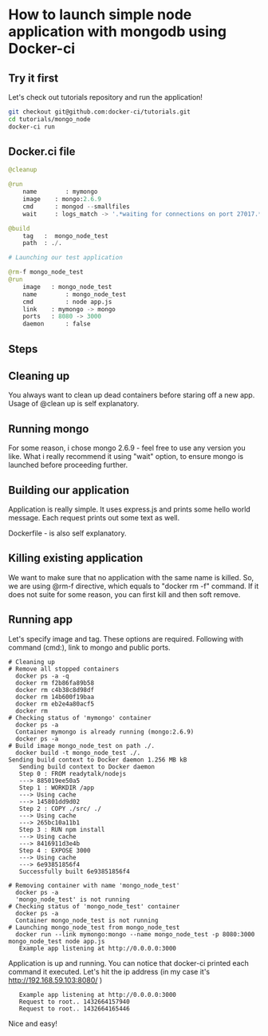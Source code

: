 # How to launch simple node application with mongodb using Docker-ci

## Try it first
Let's check out tutorials repository and run the application!

```bash
git checkout git@github.com:docker-ci/tutorials.git
cd tutorials/mongo_node
docker-ci run
```

## Docker.ci file

```python
@cleanup

@run
	name		: mymongo
	image    : mongo:2.6.9
	cmd      : mongod --smallfiles
	wait     : logs_match -> '.*waiting for connections on port 27017.*'

@build
	tag   :  mongo_node_test
	path  : ./.

# Launching our test application

@rm-f mongo_node_test
@run
	image  	: mongo_node_test
	name 		: mongo_node_test
	cmd  		: node app.js
	link   	: mymongo -> mongo
	ports 	: 8080 -> 3000
	daemon  	: false
```

## Steps

## Cleaning up
You always want to clean up dead containers before staring off a new app. Usage of @clean up is self explanatory.

## Running mongo

For some reason, i chose mongo 2.6.9 - feel free to use any version you like. What i really recommend it using "wait" option, to ensure mongo is launched before proceeding further.

## Building our application

Application is really simple. It uses express.js and prints some hello world message. Each request prints out some text as well.

Dockerfile - is also self explanatory.

## Killing existing application

We want to make sure that no application with the same name is killed. So, we are using @rm-f directive, which equals to "docker rm -f" command. If it does not suite for some reason, you can first kill and then soft remove.

## Running app

Let's specify image and tag. These options are required. Following with command (cmd:), link to mongo and public ports. 

```
# Cleaning up
# Remove all stopped containers
  docker ps -a -q
  docker rm f2b86fa89b58
  docker rm c4b38c8d98df
  docker rm 14b600f19baa
  docker rm eb2e4a80acf5
  docker rm
# Checking status of 'mymongo' container 
  docker ps -a
  Container mymongo is already running (mongo:2.6.9)
  docker ps -a
# Build image mongo_node_test on path ./. 
  docker build -t mongo_node_test ./.
Sending build context to Docker daemon 1.256 MB kB
   Sending build context to Docker daemon
   Step 0 : FROM readytalk/nodejs
   ---> 885019ee50a5
   Step 1 : WORKDIR /app
   ---> Using cache
   ---> 145801dd9d02
   Step 2 : COPY ./src/ ./
   ---> Using cache
   ---> 265bc10a11b1
   Step 3 : RUN npm install
   ---> Using cache
   ---> 8416911d3e4b
   Step 4 : EXPOSE 3000
   ---> Using cache
   ---> 6e93851856f4
   Successfully built 6e93851856f4
   
# Removing container with name 'mongo_node_test'
  docker ps -a
  'mongo_node_test' is not running
# Checking status of 'mongo_node_test' container 
  docker ps -a
  Container mongo_node_test is not running
# Launching mongo_node_test from mongo_node_test 
  docker run --link mymongo:mongo --name mongo_node_test -p 8080:3000 mongo_node_test node app.js
   Example app listening at http://0.0.0.0:3000
```

Application is up and running. You can notice that docker-ci printed each command it executed. Let's hit the ip address (in my case it's http://192.168.59.103:8080/ )

```
   Example app listening at http://0.0.0.0:3000
   Request to root.. 1432664157940
   Request to root.. 1432664165446
```

Nice and easy!


